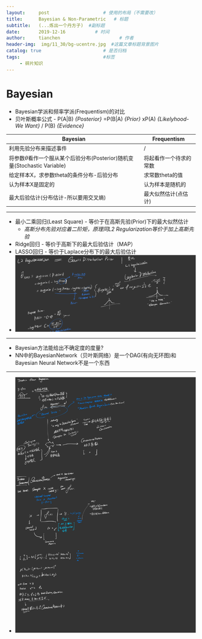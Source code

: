 ```yaml
---
layout:     post                    # 使用的布局（不需要改）
title:      Bayesian & Non-Parametric   # 标题 
subtitle:   (...炼出一个丹方子)  #副标题
date:       2019-12-16           # 时间
author:     tianchen                      # 作者
header-img:  img/11_30/bg-ucentre.jpg  #这篇文章标题背景图片  
catalog: true                       # 是否归档
tags:                               #标签
     - 碎片知识
---
```


# Bayesian
  
*  Bayesian学派和频率学派(Frequentism)的对比
*  贝叶斯概率公式 - P(A|B) *{Posterior}*  =P(B|A) *{Prior}* xP(A) *{Likelyhood-We Want}* / P(B) *{Evidence}*

|Bayesian | Frequentism|
|--|--|
|利用先验分布来描述事件| / |
|将参数$\theta$看作一个服从某个后验分布(Posterior)随机变量(Stochastic Variable)|将起看作一个待求的常数|
| 给定样本X，求参数theta的条件分布-后验分布| 求常数theta的值 |
| 认为样本X是固定的 | 认为样本是随机的 |
| 最大后验估计(分布估计-所以要用交叉熵) | 最大似然估计(点估计) |


---

* 最小二乘回归(Least Square) - 等价于在高斯先验(Prior)下的最大似然估计
  * *高斯分布先验对应着二阶矩，原理同L2 Regularization等价于加上高斯先验*
* Ridge回归 - 等价于高斯下的最大后验估计（MAP）
* LASSO回归 - 等价于Laplace分布下的最大后验估计
* ![](https://github.com/A-suozhang/MyPicBed/raw/master/img/20191218153125.jpg)
---

* Bayesian方法能给出不确定度的度量?
* NN中的BayesianNetwork（贝叶斯网络）是一个DAG(有向无环图)和Bayesian Neural Network不是一个东西

---

* ![](https://github.com/A-suozhang/MyPicBed/raw/master/img/20191218162209.jpg)
